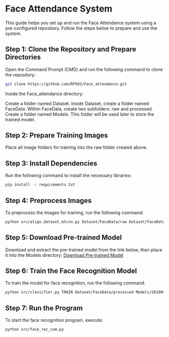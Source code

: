 # Face Attendance System

This guide helps you set up and run the Face Attendance system using a pre-configured repository. Follow the steps below to prepare and use the system.

## Step 1: Clone the Repository and Prepare Directories
Open the Command Prompt (CMD) and run the following command to clone the repository:
```bash
git clone https://github.com/RP502/Face_attendance.git
```
Inside the Face_attendance directory:

Create a folder named Dataset.
Inside Dataset, create a folder named FaceData.
Within FaceData, create two subfolders: raw and processed.
Create a folder named Models. This folder will be used later to store the trained model.

## Step 2: Prepare Training Images
Place all image folders for training into the raw folder created above.

## Step 3: Install Dependencies
Run the following command to install the necessary libraries:
```bash
pip install -r requirements.txt
```
## Step 4: Preprocess Images
To preprocess the images for training, run the following command:
```bash
python src/align_dataset_mtcnn.py Dataset/FaceData/raw Dataset/FaceData/processed --image_size 160 --margin 32 --random_order --gpu_memory_fraction 0.25
```
## Step 5: Download Pre-trained Model
Download and extract the pre-trained model from the link below, then place it into the Models directory:
[Download Pre-trained Model](https://drive.google.com/file/d/1EXPBSXwTaqrSC0OhUdXNmKSh9qJUQ55-/view)
## Step 6: Train the Face Recognition Model
To train the model for face recognition, run the following command:
```bash
python src/classifier.py TRAIN Dataset/FaceData/processed Models/20180402-114759.pb Models/facemodel.pkl --batch_size 1000
```
## Step 7: Run the Program
To start the face recognition program, execute:
```bash
python src/face_rec_cam.py
```
